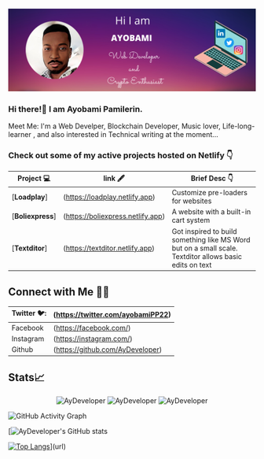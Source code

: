 ![TwitterHeader](https://raw.githubusercontent.com/AyDeveloper/AyDeveloper/main/twitter%20header%20(1).png)

### Hi there!👋 I am Ayobami Pamilerin. 

Meet Me: I'm a Web Develper, Blockchain Developer, Music lover, Life-long-learner , and also interested in Technical writing at the moment...


### Check out some of my active projects hosted on Netlify 👇

|      Project 💻   |     link  🖋️   | Brief Desc 👇  
|-------------|-------------------|---|
| [**Loadplay**] | (https://loadplay.netlify.app) | Customize pre-loaders for websites |
| [**Boliexpress**] | (https://boliexpress.netlify.app) | A website with a built-in cart system |
| [**Textditor**] | (https://textditor.netlify.app) | Got inspired to build something like MS Word but on a small scale. Textditor allows basic edits on text |

## Connect with Me 🤝🏻
|      Twitter 🐦:   |   (https://twitter.com/ayobamiPP22)  |
|-------------|-------------------|
| Facebook |  (https://facebook.com/) |
|Instagram|  (https://instagram.com/) |
|Github|  (https://github.com/AyDeveloper) |

## Stats📈
<p align="center">
<img width="40%" src="https://github-readme-stats.vercel.app/api/top-langs?username=Aydeveloper&show_icons=true&theme=dracula&title_color=ff8000&text_color=ffffff&bg_color=6a6a6a&locale=en&layout=compact&hide_border=true" alt="AyDeveloper" /> 
<img width="48%" src="https://github-readme-stats.vercel.app/api?username=AyDeveloper&show_icons=true&theme=radical&title_color=ff8000&text_color=ffffff&bg_color=6a6a6a&locale=en&hide_border=true" alt="AyDeveloper" />
<img width="48%" src="https://github-readme-streak-stats.herokuapp.com/?user=AyDeveloper&theme=highcontrast&hide_border=true" alt="AyDeveloper" />
</p>

![GitHub Activity Graph](https://activity-graph.herokuapp.com/graph?username=AyDeveloper&theme=dracula&hide_border=true)

[![AyDeveloper's GitHub stats](https://github-readme-stats.vercel.app/api?username=AyDeveloper&show_icons=true&theme=radical)

[![Top Langs](https://github-readme-stats.vercel.app/api/top-langs/?username=AyDeveloper&layout=compact)](https://github.com/AyDeveloper/github-readme-stats)](url)



